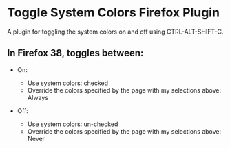Toggle System Colors Firefox Plugin
===================================

A plugin for toggling the system colors on and off using CTRL-ALT-SHIFT-C.

In Firefox 38, toggles between:
-------------------------------

 * On:
   * Use system colors: checked
   * Override the colors specified by the page with my selections above: Always

 * Off:
   * Use system colors: un-checked
   * Override the colors specified by the page with my selections above: Never
